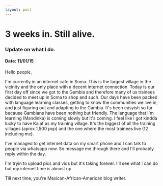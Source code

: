 ```yaml
---
layout: post
---
```

# 3 weeks in. Still alive.

### Update on what I do.

#### Date: 11/01/15

Hello people,

I'm currently in an internet cafe in Soma. This is the largest village in the vicinity and the only place with a decent internet connection. Today is our first day off since we got to the Gambia and therefore many of us trainees decided to meet up in Soma to shop and such.
Our days have been packed with language learning classes, getting to know the communities we live in, and just figuring out and adapting to the Gambia. It's been easyish so far because Gambians have been nothing but friendly. The language that I'm learning (Mandinka) is coming slowly but it's coming. I feel like I got kindda lucky to have Kaiaf as my training village. It's the biggest of all the training villages (aprox 1,500 pop) and the one where the most trainees live (12 including me).

I've managed to get internet data on my smart phone and I can talk to people via whatsapp now. So message me through there and I'll probably reply within the day.

I'm tryin to upload pics and vids but it's taking forever. I'll see what I can do but my internet time is almost up.

Till next time, you're Mexican-African-American blog writer.
